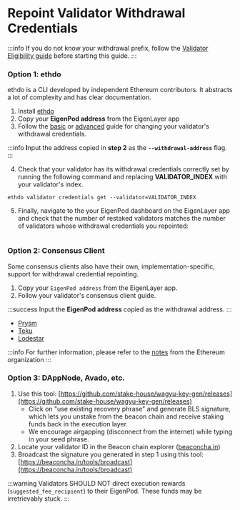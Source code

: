 # Repoint Validator Withdrawal Credentials

:::info
If you do not know your withdrawal prefix, follow the [Validator Eligibility guide](validator-eligibility-withdrawal-prefix.md) before starting this guide.
:::

### Option 1: ethdo

ethdo is a CLI developed by independent Ethereum contributors. It abstracts a lot of complexity and has clear documentation.

1. Install [ethdo](https://github.com/wealdtech/ethdo)
2. Copy your **EigenPod address** from the EigenLayer app
3. Follow the [basic](https://github.com/wealdtech/ethdo/blob/master/docs/changingwithdrawalcredentials.md#basic-operation) or [advanced](https://github.com/wealdtech/ethdo/blob/master/docs/changingwithdrawalcredentials.md#advanced-operation) guide for changing your validator's withdrawal credentials.

:::info
**I**nput the address copied in **step 2** as the **`--withdrawal-address`** flag.
:::

4. Check that your validator has its withdrawal credentials correctly set by running the following command and replacing **VALIDATOR_INDEX** with your validator's index.

```shell
ethdo validator credentials get --validator=VALIDATOR_INDEX
```

5. Finally, navigate to the your EigenPod dashboard on the EigenLayer app and check that the number of restaked validators matches the number of validators whose withdrawal credentials you repointed:

<figure><img src="../../../../.gitbook/assets/Screenshot 2023-03-23 at 3.03.14 PM.png" alt=""/><figcaption></figcaption></figure>

### Option 2: Consensus Client

Some consensus clients also have their own, implementation-specific, support for withdrawal credential repointing.

1. Copy your `EigenPod address` from the EigenLayer app.
2. Follow your validator's consensus client guide.

:::success
Input the **EigenPod address** copied as the withdrawal address.
:::

- [Prysm](https://docs.prylabs.network/docs/wallet/withdraw-validator#option-1-partial-earnings-withdrawals)
- [Teku](https://docs.teku.consensys.net/HowTo/Withdrawal-Keys)
- [Lodestar](https://chainsafe.github.io/lodestar/reference/cli/#validator-bls-to-execution-change)

:::info
For further information, please refer to the [notes](https://notes.ethereum.org/@launchpad/withdrawals-faq#Q-How-do-I-fully-withdraw-exit-my-validator) from the Ethereum organization
:::

### Option 3: DAppNode, Avado, etc.

1. Use this tool: [https://github.com/stake-house/wagyu-key-gen/releases](https://github.com/stake-house/wagyu-key-gen/releases)
   - Click on "use existing recovery phrase" and generate BLS signature, which lets you unstake from the beacon chain and receive staking funds back in the execution layer.
   - We encourage airgapping (disconnect from the internet) while typing in your seed phrase.
2. Locate your validator ID in the Beacon chain explorer ([beaconcha.in](https://beaconcha.in/))
3. Broadcast the signature you generated in step 1 using this tool: [https://beaconcha.in/tools/broadcast](https://beaconcha.in/tools/broadcast)

:::warning
Validators SHOULD NOT direct execution rewards (`suggested_fee_recipient`) to their EigenPod. These funds may be irretrievably stuck.
:::

